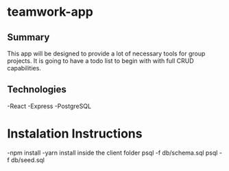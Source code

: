 # teamwork-app

## Summary
This app will be designed to provide a lot of necessary tools for group projects. It is going to have a todo list to begin with with full CRUD capabilities.

## Technologies
-React
-Express
-PostgreSQL

# Instalation Instructions
-npm install
-yarn install inside the client folder
psql -f db/schema.sql
psql -f db/seed.sql

